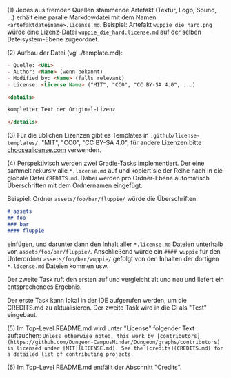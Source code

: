 (1) Jedes aus fremden Quellen stammende Artefakt (Textur, Logo, Sound, ...) erhält eine paralle Markdowdatei mit dem Namen `<artefaktdateiname>.license.md`. Beispiel: Artefakt `wuppie_die_hard.png` würde eine Lizenz-Datei `wuppie_die_hard.license.md` auf der selben Dateisystem-Ebene zugeordnet.

(2) Aufbau der Datei (vgl ./template.md): 

```markdown
- Quelle: <URL>
- Author: <Name> (wenn bekannt)
- Modified by: <Name> (falls relevant)
- License: <License Name> ("MIT", "CC0", "CC BY-SA 4.0", ...)

<details>

kompletter Text der Original-Lizenz

</details>
```

(3) Für die üblichen Lizenzen gibt es Templates in `.github/license-templates/`: "MIT", "CC0", "CC BY-SA 4.0", für andere Lizenzen bitte [choosealicense.com](https://choosealicense.com) verwenden.

(4) Perspektivisch werden zwei Gradle-Tasks implementiert. Der eine sammelt rekursiv alle `*.license.md` auf und kopiert sie der Reihe nach in die globale Datei `CREDITS.md`. Dabei werden pro Ordner-Ebene automatisch Überschriften mit dem Ordnernamen eingefügt. 

Beispiel: Ordner `assets/foo/bar/fluppie/` würde die Überschriften 

```markdown
# assets
## foo
### bar
#### fluppie
```

einfügen, und darunter dann den Inhalt aller `*.license.md` Dateien unterhalb von `assets/foo/bar/fluppie/`. Anschließend würde ein `#### wuppie` für den Unterordner `assets/foo/bar/wuppie/` gefolgt von den Inhalten der dortigen `*.license.md` Dateien kommen usw.

Der zweite Task ruft den ersten auf und vergleicht alt und neu und liefert ein entsprechendes Ergebnis.

Der erste Task kann lokal in der IDE aufgerufen werden, um die CREDITS.md zu aktualisieren. Der zweite Task wird in die CI als "Test" eingebaut.

(5) Im Top-Level README.md wird unter "License" folgender Text auftauchen: `Unless otherwise noted, this work by [contributors](https://github.com/Dungeon-CampusMinden/Dungeon/graphs/contributors) is licensed under [MIT](LICENSE.md). See the [credits](CREDITS.md) for a detailed list of contributing projects.`

(6) Im Top-Level README.md entfällt der Abschnitt "Credits".

